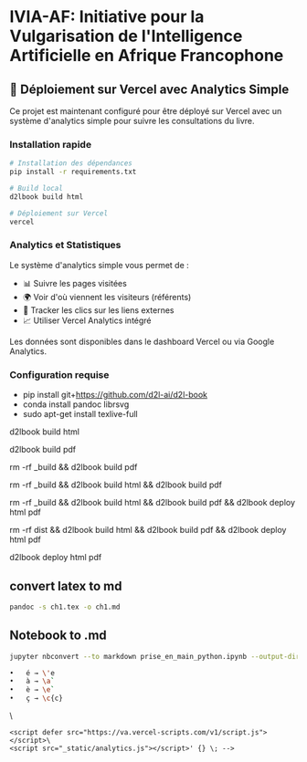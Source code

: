 # IVIA-AF: Initiative pour la Vulgarisation de l'Intelligence Artificielle en Afrique Francophone

## 🚀 Déploiement sur Vercel avec Analytics Simple

Ce projet est maintenant configuré pour être déployé sur Vercel avec un système d'analytics simple pour suivre les consultations du livre.

### Installation rapide

```bash
# Installation des dépendances
pip install -r requirements.txt

# Build local
d2lbook build html

# Déploiement sur Vercel
vercel
```

### Analytics et Statistiques

Le système d'analytics simple vous permet de :
- 📊 Suivre les pages visitées
- 🌍 Voir d'où viennent les visiteurs (référents)
- 🔗 Tracker les clics sur les liens externes
- 📈 Utiliser Vercel Analytics intégré

Les données sont disponibles dans le dashboard Vercel ou via Google Analytics.

### Configuration requise

- pip install git+https://github.com/d2l-ai/d2l-book
- conda install pandoc librsvg
- sudo apt-get install texlive-full

d2lbook build html

<!-- Let’s clear and build again. -->

d2lbook build pdf

rm -rf \_build && d2lbook build pdf

rm -rf \_build && d2lbook build html && d2lbook build pdf

rm -rf \_build && d2lbook build html && d2lbook build pdf && d2lbook deploy html pdf

rm -rf dist && d2lbook build html && d2lbook build pdf && d2lbook deploy html pdf

d2lbook deploy html pdf

## convert latex to md
```bash 
pandoc -s ch1.tex -o ch1.md
```

## Notebook to .md

```bash 
jupyter nbconvert --to markdown prise_en_main_python.ipynb --output-dir './'
```

```bash
•	é → \'e
•	à → \a`
•	è → \e`
•	ç → \c{c}
```


<!-- find dist/html -name "*.html" -exec sed -i '' '/<script src="_static\/sphinx_materialdesign_theme.js/a\
    <!-- Vercel Analytics -->\
    <script defer src="https://va.vercel-scripts.com/v1/script.js"></script>\
    <script src="_static/analytics.js"></script>' {} \; -->